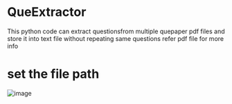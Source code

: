 # QueExtractor
This python code can extract questionsfrom multiple quepaper pdf files and store it into text file without repeating same questions
refer pdf file for more info
# set the file path
![image](https://github.com/Rony2518/QueExtractor/assets/113433588/8e975fb5-2852-40d8-b814-ba271fe3653e)
